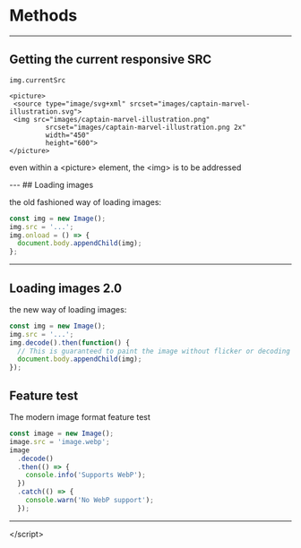 # Methods
---
## Getting the current responsive SRC

`img.currentSrc`

<div class="fragment">

<pre><code>&lt;picture&gt;
 &lt;source type="image/svg+xml" srcset="images/captain-marvel-illustration.svg"&gt;
 &lt;img src="images/captain-marvel-illustration.png" 
         srcset="images/captain-marvel-illustration.png 2x"
         width="450"
         height="600"&gt;
&lt;/picture&gt;</code></pre>


even within a &lt;picture&gt; element, the &lt;img&gt; is to be addressed

</div>
---
## Loading images

the old fashioned way of loading images:

```js
const img = new Image();
img.src = '...';
img.onload = () => {
  document.body.appendChild(img);  
};
```
---
## Loading images 2.0

the new way of loading images:

```js
const img = new Image();
img.src = '...';
img.decode().then(function() {
  // This is guaranteed to paint the image without flicker or decoding jank.
  document.body.appendChild(img);
});
```
## Feature test

The modern image format feature test

```js
const image = new Image();
image.src = 'image.webp';
image
  .decode()
  .then(() => {
    console.info('Supports WebP');
  })
  .catch(() => {
    console.warn('No WebP support');
  });
```
---
&lt;/script&gt;